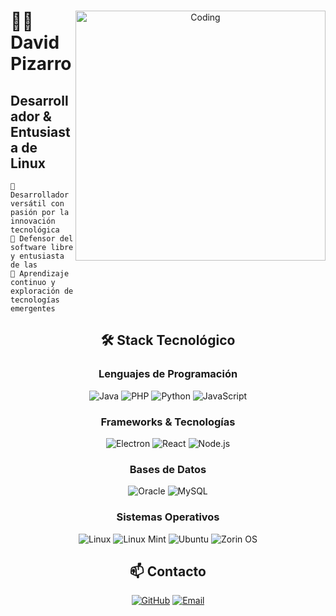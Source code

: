 <div align="center">
  <img align="right" width="400" alt="Coding" src="https://i.imgur.com/PiyhUrw.jpeg"/>
  
  <div align="left">
    <h1>👨‍💻 David Pizarro</h1>
    <h2>Desarrollador & Entusiasta de Linux</h2>

    🚀 Desarrollador versátil con pasión por la innovación tecnológica  
    🐧 Defensor del software libre y entusiasta de las 
    🌱 Aprendizaje continuo y exploración de tecnologías emergentes  
  </div>

  <h2>🛠️ Stack Tecnológico</h2>

  ### Lenguajes de Programación
  ![Java](https://img.shields.io/badge/Java-ED8B00?style=for-the-badge&logo=java&logoColor=white)
  ![PHP](https://img.shields.io/badge/PHP-777BB4?style=for-the-badge&logo=php&logoColor=white)
  ![Python](https://img.shields.io/badge/Python-3776AB?style=for-the-badge&logo=python&logoColor=white)
  ![JavaScript](https://img.shields.io/badge/JavaScript-F7DF1E?style=for-the-badge&logo=javascript&logoColor=black)

  ### Frameworks & Tecnologías
  ![Electron](https://img.shields.io/badge/Electron-47848F?style=for-the-badge&logo=electron&logoColor=white)
  ![React](https://img.shields.io/badge/React-20232A?style=for-the-badge&logo=react&logoColor=61DAFB)
  ![Node.js](https://img.shields.io/badge/Node.js-43853D?style=for-the-badge&logo=node.js&logoColor=white)

  ### Bases de Datos
  ![Oracle](https://img.shields.io/badge/Oracle-F80000?style=for-the-badge&logo=oracle&logoColor=black)
  ![MySQL](https://img.shields.io/badge/MySQL-005C84?style=for-the-badge&logo=mysql&logoColor=white)

  ### Sistemas Operativos
  ![Linux](https://img.shields.io/badge/Linux-FCC624?style=for-the-badge&logo=linux&logoColor=black)
  ![Linux Mint](https://img.shields.io/badge/Linux_Mint-87CF3E?style=for-the-badge&logo=linux-mint&logoColor=white)
  ![Ubuntu](https://img.shields.io/badge/Ubuntu-E95420?style=for-the-badge&logo=ubuntu&logoColor=white)
  ![Zorin OS](https://img.shields.io/badge/Zorin%20OS-0CC1F3?style=for-the-badge&logo=zorin&logoColor=white)

  ## 📫 Contacto
  <!-- [![LinkedIn](https://img.shields.io/badge/LinkedIn-0077B5?style=for-the-badge&logo=linkedin&logoColor=white)](https://linkedin.com/in/tu-perfil) -->
  [![GitHub](https://img.shields.io/badge/GitHub-100000?style=for-the-badge&logo=github&logoColor=white)](https://github.com/DavidPizarro151)
  [![Email](https://img.shields.io/badge/Email-D14836?style=for-the-badge&logo=gmail&logoColor=white)](mailto:paulpizarro151@gmail.com)
</div>